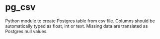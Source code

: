# pg_csv
Python module to create Postgres table from csv file. Columns should be automatically typed as float, int or text. Missing data are translated as Postgres null values.
